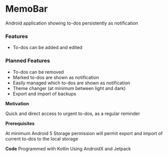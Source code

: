 # MemoBar

Android application showing to-dos persistently as notification

### Features
* To-dos can be added and edited

### Planned Features
* To-dos can be removed
* Marked to-dos are shown as notification
* Easily managed which to-dos are shown as notification
* Theme changer (at minimum between light and dark)
* Export and import of backups

**Motivation** 

Quick and direct access to urgent to-dos, as a regular reminder

**Prerequisites**

At minimum Android 5
Storage permission will permit export and import of current to-dos to the local storage

**Code**
Programmed with Kotlin
Using AndroidX and Jetpack